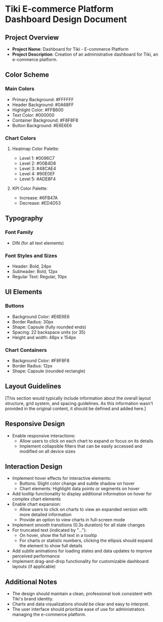 # Tiki E-commerce Platform Dashboard Design Document

## Project Overview
- **Project Name**: Dashboard for Tiki - E-commerce Platform
- **Project Description**: Creation of an administrative dashboard for Tiki, an e-commerce platform.

## Color Scheme

### Main Colors
- Primary Background: #FFFFFF
- Header Background: #0A68FF
- Highlight Color: #FFB600
- Text Color: #000000
- Container Background: #F8F8F8
- Button Background: #E6E6E6

### Chart Colors
1. Heatmap Color Palette:
   - Level 1: #0096C7
   - Level 2: #00B4D8
   - Level 3: #48CAE4
   - Level 4: #90E0EF
   - Level 5: #ADE8F4

2. KPI Color Palette:
   - Increase: #6FB47A
   - Decrease: #ED4D53

## Typography

### Font Family
- DIN (for all text elements)

### Font Styles and Sizes
- Header: Bold, 24px
- Subheader: Bold, 12px
- Regular Text: Regular, 10px

## UI Elements

### Buttons
- Background Color: #E6E6E6
- Border Radius: 30px
- Shape: Capsule (fully rounded ends)
- Spacing: 22 backspace units (or 35)
- Height and width: 48px x 154px

### Chart Containers
- Background Color: #F8F8F8
- Border Radius: 12px
- Shape: Capsule (rounded rectangle)

## Layout Guidelines
[This section would typically include information about the overall layout structure, grid system, and spacing guidelines. As this information wasn't provided in the original content, it should be defined and added here.]

## Responsive Design
- Enable responsive interactions:
  - Allow users to click on each chart to expand or focus on its details
  - Implement collapsible filters that can be easily accessed and modified on all device sizes

## Interaction Design
- Implement hover effects for interactive elements:
  - Buttons: Slight color change and subtle shadow on hover
  - Chart elements: Highlight data points or segments on hover
- Add tooltip functionality to display additional information on hover for complex chart elements
- Enable chart expansion:
  - Allow users to click on charts to view an expanded version with more detailed information
  - Provide an option to view charts in full-screen mode
- Implement smooth transitions (0.3s duration) for all state changes
- For truncated text (indicated by "..."):
  - On hover, show the full text in a tooltip
  - For charts or statistic numbers, clicking the ellipsis should expand the element to show full details
- Add subtle animations for loading states and data updates to improve perceived performance
- Implement drag-and-drop functionality for customizable dashboard layouts (if applicable)

## Additional Notes
- The design should maintain a clean, professional look consistent with Tiki's brand identity.
- Charts and data visualizations should be clear and easy to interpret.
- The user interface should prioritize ease of use for administrators managing the e-commerce platform.